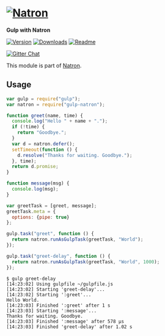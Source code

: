# [![Natron][natron-img]][natron-url]

[natron-img]: http://static.natronjs.com/img/natronjs.svg
[natron-url]: http://natronjs.com/

**Gulp with Natron**

[![Version][npm-img]][npm-url]
[![Downloads][dlm-img]][npm-url]
[![Readme][readme-img]][readme-url]

[![Gitter Chat][gitter-img]][gitter-url]

[npm-img]: https://img.shields.io/npm/v/gulp-natron.svg
[npm-url]: https://npmjs.org/package/gulp-natron
[dlm-img]: https://img.shields.io/npm/dm/gulp-natron.svg
[readme-img]: https://img.shields.io/badge/read-me-orange.svg
[readme-url]: https://natron.readme.io/

[gitter-img]: https://badges.gitter.im/Join%20Chat.svg
[gitter-url]: https://gitter.im/natronjs/natron

This module is part of [Natron][natron-url].

## Usage

```js
var gulp = require("gulp");
var natron = require("gulp-natron");

function greet(name, time) {
  console.log("Hello " + name + ".");
  if (!time) {
    return "Goodbye.";
  }
  var d = natron.defer();
  setTimeout(function () {
    d.resolve("Thanks for waiting. Goodbye.");
  }, time);
  return d.promise;
}

function message(msg) {
  console.log(msg);
}

var greetTask = [greet, message];
greetTask.meta = {
  options: {pipe: true}
};

gulp.task("greet", function () {
  return natron.runAsGulpTask(greetTask, "World");
});

gulp.task("greet-delay", function () {
  return natron.runAsGulpTask(greetTask, "World", 1000);
});
```

```
$ gulp greet-delay
[14:23:02] Using gulpfile ~/gulpfile.js
[14:23:02] Starting 'greet-delay'...
[14:23:02] Starting ':greet'...
Hello World.
[14:23:03] Finished ':greet' after 1 s
[14:23:03] Starting ':message'...
Thanks for waiting. Goodbye.
[14:23:03] Finished ':message' after 578 μs
[14:23:03] Finished 'greet-delay' after 1.02 s
```
